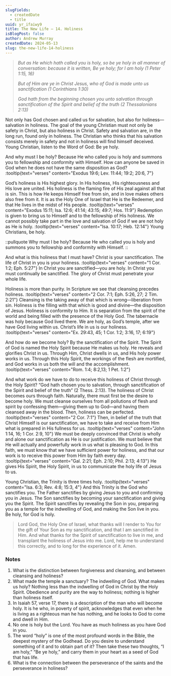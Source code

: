 ```yaml
---
slugFields:
  - createdDate
  - title
uuid: yr_ifaiwy9
title: The New Life – 14. Holiness
isBlogPost: false
author: Andrew Murray
createdDate: 2024-05-13
slug: the-new-life-14-holiness
---
```

> *But as He which hath called you is holy, so be ye holy in all manner of conversation: because it is written, Be ye holy; for I am holy (1 Peter 1:15, 16)*
>
> *But of Him are ye in Christ Jesus, who of God is made unto us sanctification (1 Corinthians 1:30)*
>
> *God hath from the beginning chosen you unto salvation through sanctification of the Spirit and belief of the truth (2 Thessalonians 2:13)*

Not only has God chosen and called us for salvation, but also for holiness—salvation in holiness. The goal of the young Christian must not only be safety in Christ, but also holiness in Christ. Safety and salvation are, in the long run, found only in holiness. The Christian who thinks that his salvation consists merely in safety and not in holiness will find himself deceived. Young Christian, listen to the Word of God: Be ye holy.

And why must I be holy? Because He who called you is holy and summons you to fellowship and conformity with Himself. How can anyone be saved in God when he does not have the same disposition as God? :tooltip{text="verses" content="Exodus 19:6; Lev. 11:44; 19:2; 20:6, 7"}

God’s holiness is His highest glory. In His holiness, His righteousness and His love are united. His holiness is the flaming fire of His zeal against all that is sin. This is how He keeps Himself free from sin, and in love makes others also free from it. It is as the Holy One of Israel that He is the Redeemer, and that He lives in the midst of His people. :tooltip{text="verses" content="Exodus 15:11; Isa. 12:6; 41:14; 43:15; 49:7; Hos. 11:9"} Redemption is given to bring us to Himself and to the fellowship of His holiness. We cannot possibly take part in the love and salvation of God if we are not holy as He is holy. :tooltip{text="verses" content="Isa. 10:17; Heb. 12:14"} Young Christians, be holy.

::pullquote
Why must I be holy? Because He who called you is holy and summons you to fellowship and conformity with Himself.
::

And what is this holiness that I must have? Christ is your sanctification. The life of Christ in you is your holiness. :tooltip{text="verses" content="1 Cor. 1:2; Eph. 5:27"} In Christ you are sanctified—you are holy. In Christ you must continually be sanctified. The glory of Christ must penetrate your whole life.

Holiness is more than purity. In Scripture we see that cleansing precedes holiness. :tooltip{text="verses" content="2 Cor. 7:1; Eph. 5:26, 27; 2 Tim. 2:21"} Cleansing is the taking away of that which is wrong—liberation from sin. Holiness is the filling with that which is good and divine—the disposition of Jesus. Holiness is conformity to Him. It is separation from the spirit of the world and being filled with the presence of the Holy God. The tabernacle was holy because God lived there. We are holy, as God’s temple, after we have God living within us. Christ’s life in us is our holiness. :tooltip{text="verses" content="Ex. 29:43, 45; 1 Cor. 1:2; 3:16, 17; 6:19"}

And how do we become holy? By the sanctification of the Spirit. The Spirit of God is named the Holy Spirit because He makes us holy. He reveals and glorifies Christ in us. Through Him, Christ dwells in us, and His holy power works in us. Through this Holy Spirit, the workings of the flesh are mortified, and God works in us both the will and the accomplishment. :tooltip{text="verses" content="Rom. 1:4; 8:2,13; 1 Pet. 1:2"}

And what work do we have to do to receive this holiness of Christ through the Holy Spirit? “God hath chosen you to salvation, through sanctification of the Spirit and belief of the truth” (2 Thess. 2:13). The holiness of Christ becomes ours through faith. Naturally, there must first be the desire to become holy. We must cleanse ourselves from all pollutions of flesh and spirit by confessing them—giving them up to God—and having them cleansed away in the blood. Then, holiness can be perfected. :tooltip{text="verses" content="2 Cor. 7:1"} Then, in belief of the truth that Christ Himself is our sanctification, we have to take and receive from Him what is prepared in His fullness for us. :tooltip{text="verses" content="John 1:14, 16; 1 Cor. 2:9, 10"} We must be deeply convinced that Christ is wholly and alone our sanctification as He is our justification. We must believe that He will actually and powerfully work in us what is pleasing to God. In this faith, we must know that we have sufficient power for holiness, and that our work is to receive this power from Him by faith every day. :tooltip{text="verses" content="Gal. 2:21; Eph. 2:10; Phil. 2:13; 4:13"} He gives His Spirit, the Holy Spirit, in us to communicate the holy life of Jesus to us.

Young Christian, the Trinity is three times holy. :tooltip{text="verses" content="Isa. 6:3; Rev. 4:8; 15:3, 4"} And this Trinity is the God who sanctifies you. The Father sanctifies by giving Jesus to you and confirming you in Jesus. The Son sanctifies by becoming your sanctification and giving you the Spirit. The Spirit sanctifies by revealing the Son in you, preparing you as a temple for the indwelling of God, and making the Son live in you. Be holy, for God is holy.

 

> Lord God, the Holy One of Israel, what thanks will I render to You for the gift of Your Son as my sanctification, and that I am sanctified in Him. And what thanks for the Spirit of sanctification to live in me, and transplant the holiness of Jesus into me. Lord, help me to understand this correctly, and to long for the experience of it. Amen.

### Notes

1. What is the distinction between forgiveness and cleansing, and between cleansing and holiness?
2. What made the temple a sanctuary? The indwelling of God. What makes us holy? Nothing less than the indwelling of God in Christ by the Holy Spirit. Obedience and purity are the way to holiness; nothing is higher than holiness itself.
3. In Isaiah 57, verse 17, there is a description of the man who will become holy. It is he who, in poverty of spirit, acknowledges that even when he is living as a righteous man he has nothing, and he looks to God to come and dwell in Him.
4. No one is holy but the Lord. You have as much holiness as you have God in you.
5. The word “holy” is one of the most profound words in the Bible, the deepest mystery of the Godhead. Do you desire to understand something of it and to obtain part of it? Then take these two thoughts, “I am holy,” “Be ye holy,” and carry them in your heart as a seed of God that has life.
6. What is the connection between the perseverance of the saints and the perseverance in holiness?
